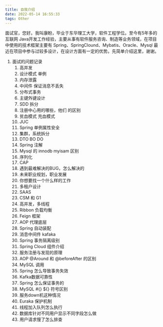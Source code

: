 ```yaml
---
title: 自我介绍
date: 2022-05-14 16:55:33
tags: Other
---
```


面试官，您好。我叫康盼，毕业于东华理工大学，软件工程学位。至今有5年多的互联网 Java开发工作经验，主要从事有软件服务咨询、制造等业务领域，在项目中使用的技术框架主要有 Spring、SpringClound、Mybatis、Oracle、Mysql 最近在项目中参与过较多设计，在设计方面有一定的优势。先简单介绍这里，谢谢。



1. 面试的问题记录
   1. 高并发
   2. 设计模式 单例
   3. 内存泄露
   4. 中间件 保证消息不丢失
   5. 分布式事务
   6. 主键外键设计
   7. SDD 拆分
   8. 注册中心用的哪些，他们  的区别
   9. 贫血模式 充血模式
   10. JUC
   11. Spring 单例属性安全
   12. 集群，系统拆分
   13. DTO BO DO
   14. Spring 注解
   15. Mysql 的 innodb myisam 区别
   16. 序列化
   17. CAP
   18. 遇到最难解决的BUG，怎么解决的
   19. 未来职业规划，职业发展
   20. 你想要找一个什么样的工作
   21. 多租户设计
   22. SAAS
   23. CSM 和 G1 
   24. 高并发，多线程
   25. Ribbon 负载均衡
   26. Feign 框架
   27. AOP 代理底层
   28. Spring 自动装配
   29. 消息中间件 kafaka
   30. Spring 事务隔离级别
   31. Spring Cloud 组件介绍
   32. 服务注册与发现的原理
   33. AOP @Around 和 @beforeAfter 的区别
   34. MySQL 调用
   35. Spring 怎么导致事务失效
   36. Kafka数据可靠性
   37. Spring 怎么保证事务的
   38. MySQL #{} ${} 符号区别
   39. 服务down机这种情况
   40. Euraka 保护机制
   41. 线程加入队列怎么执行
   42. 数据库针对不同用户显示不同字段怎么做
   43. 用户请求慢了怎么排查

